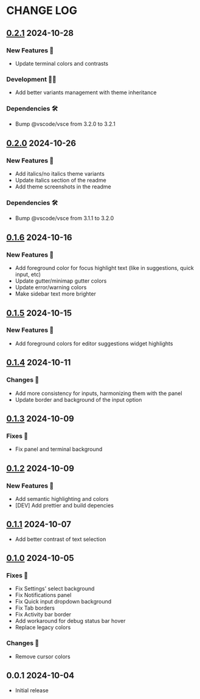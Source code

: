 # CHANGE LOG

## [0.2.1] 2024-10-28

### New Features 🎉

- Update terminal colors and contrasts

### Development 🧑‍💻

- Add better variants management with theme inheritance

### Dependencies 🛠️

- Bump @vscode/vsce from 3.2.0 to 3.2.1

## [0.2.0] 2024-10-26

### New Features 🎉

- Add italics/no italics theme variants
- Update italics section of the readme
- Add theme screenshots in the readme

### Dependencies 🛠️

- Bump @vscode/vsce from 3.1.1 to 3.2.0

## [0.1.6] 2024-10-16

### New Features 🎉

- Add foreground color for focus highlight text (like in suggestions, quick input, etc)
- Update gutter/minimap gutter colors
- Update error/warning colors
- Make sidebar text more brighter

## [0.1.5] 2024-10-15

### New Features 🎉

- Add foreground colors for editor suggestions widget highlights

## [0.1.4] 2024-10-11

### Changes 💅

- Add more consistency for inputs, harmonizing them with the panel
- Update border and background of the input option

## [0.1.3] 2024-10-09

### Fixes 🐞

- Fix panel and terminal background

## [0.1.2] 2024-10-09

### New Features 🎉

- Add semantic highlighting and colors
- [DEV] Add prettier and build depencies

## [0.1.1] 2024-10-07

- Add better contrast of text selection

## [0.1.0] 2024-10-05

### Fixes 🐞

- Fix Settings' select background
- Fix Notifications panel
- Fix Quick input dropdown background
- Fix Tab borders
- Fix Activity bar border
- Add workaround for debug status bar hover
- Replace legacy colors

### Changes 💅

- Remove cursor colors

## 0.0.1 2024-10-04

- Initial release

[0.2.1]: https://github.com/nicolaerario/dark-modern-one/releases/tag/0.2.1
[0.2.0]: https://github.com/nicolaerario/dark-modern-one/releases/tag/0.2.0
[0.1.6]: https://github.com/nicolaerario/dark-modern-one/releases/tag/0.1.6
[0.1.5]: https://github.com/nicolaerario/dark-modern-one/releases/tag/0.1.5
[0.1.4]: https://github.com/nicolaerario/dark-modern-one/releases/tag/0.1.4
[0.1.3]: https://github.com/nicolaerario/dark-modern-one/releases/tag/0.1.3
[0.1.2]: https://github.com/nicolaerario/dark-modern-one/releases/tag/0.1.2
[0.1.1]: https://github.com/nicolaerario/dark-modern-one/releases/tag/0.1.1
[0.1.0]: https://github.com/nicolaerario/dark-modern-one/releases/tag/0.1.0

